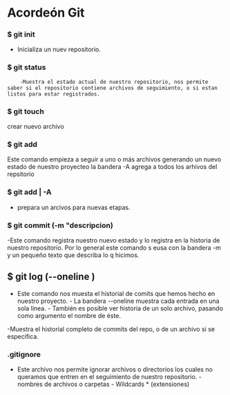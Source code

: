 # Acordeón Git

### $ git init
  * Inicializa un nuev repositorio.
 
### $ git status
        -Muestra el estado actual de nuestro repositorio, nos permite saber si el repositorio contiene archivos de seguimiento, o si estan listos para estar registrados.

### $ git touch
   crear nuevo archivo
### $ git add
  Este comando empieza a seguir a uno o más archivos generando un nuevo estado de nuestro proyecteo
 la bandera -A agrega a todos los arhivos del repsitorio

### $ git add <archivo> | -A
 - prepara un arcivos para nuevas etapas.
 
### $ git commit (-m "descripcion)
  -Este comando registra nuestro nuevo estado y lo registra en la historia de nuestro repositorio.
Por lo general este comando s eusa con la bandera -m  y un pequeño texto que describa lo q hicimos.

## $ git log (--oneline <archivo>)
- Este comando nos muesta el historial de comits que hemos hecho en nuestro proyecto.
        - La bandera --oneline muestra cada entrada en una sola línea.
        - También es posible ver historia de un solo archivo, pasando como argumento el nombre de éste.
        
-Muestra el historial completo de commits del repo, o de un archivo si se especifica.

###  .gitignore
- Este archivo nos permite ignorar archivos o directorios los cuales no queramos que entren en el seguimiento de nuestro repositorio.
        - nombres de archivos o carpetas
        - Wildcards * (extensiones)

